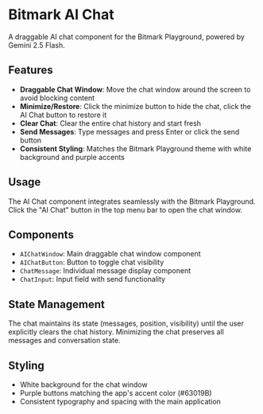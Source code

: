 # Bitmark AI Chat

A draggable AI chat component for the Bitmark Playground, powered by Gemini 2.5 Flash.

## Features

- **Draggable Chat Window**: Move the chat window around the screen to avoid blocking content
- **Minimize/Restore**: Click the minimize button to hide the chat, click the AI Chat button to restore it
- **Clear Chat**: Clear the entire chat history and start fresh
- **Send Messages**: Type messages and press Enter or click the send button
- **Consistent Styling**: Matches the Bitmark Playground theme with white background and purple accents

## Usage

The AI Chat component integrates seamlessly with the Bitmark Playground. Click the "AI Chat" button in the top menu bar to open the chat window.

## Components

- `AIChatWindow`: Main draggable chat window component
- `AIChatButton`: Button to toggle chat visibility
- `ChatMessage`: Individual message display component
- `ChatInput`: Input field with send functionality

## State Management

The chat maintains its state (messages, position, visibility) until the user explicitly clears the chat history. Minimizing the chat preserves all messages and conversation state.

## Styling

- White background for the chat window
- Purple buttons matching the app's accent color (#63019B)
- Consistent typography and spacing with the main application
